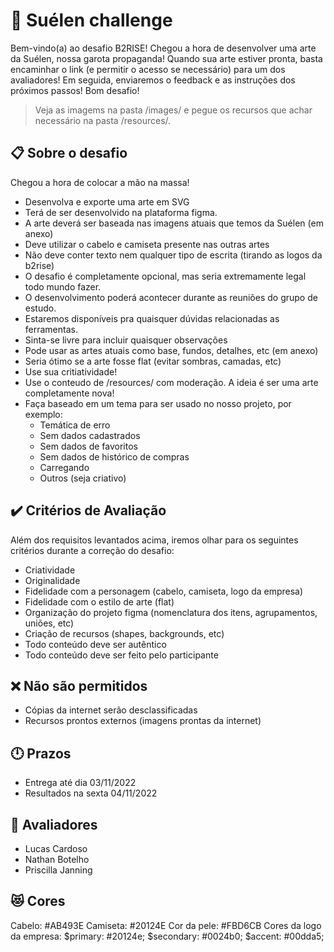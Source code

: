 # 🚀 Suélen challenge
Bem-vindo(a) ao desafio B2RISE!
Chegou a hora de desenvolver uma arte da Suélen, nossa garota propaganda!
Quando sua arte estiver pronta, basta encaminhar o link (e permitir o acesso se necessário) para um dos avaliadores!
Em seguida, enviaremos o feedback e as instruções dos próximos passos!
Bom desafio!

> Veja as imagems na pasta /images/ e pegue os recursos que achar necessário na pasta /resources/.

## 📋 Sobre o desafio
Chegou a hora de colocar a mão na massa!
- Desenvolva e exporte uma arte em SVG
- Terá de ser desenvolvido na plataforma figma.
- A arte deverá ser baseada nas imagens atuais que temos da Suélen (em anexo)
- Deve utilizar o cabelo e camiseta presente nas outras artes
- Não deve conter texto nem qualquer tipo de escrita (tirando as logos da b2rise)
- O desafio é completamente opcional, mas seria extremamente legal todo mundo fazer.
- O desenvolvimento poderá acontecer durante as reuniões do grupo de estudo.
- Estaremos disponíveis pra quaisquer dúvidas relacionadas as ferramentas.
- Sinta-se livre para incluir quaisquer observações
- Pode usar as artes atuais como base, fundos, detalhes, etc (em anexo)
- Seria ótimo se a arte fosse flat (evitar sombras, camadas, etc)
- Use sua critiatividade!
- Use o conteudo de /resources/ com moderação. A ideia é ser uma arte completamente nova!
- Faça baseado em um tema para ser usado no nosso projeto, por exemplo:
    * Temática de erro
    * Sem dados cadastrados
    * Sem dados de favoritos
    * Sem dados de histórico de compras 
    * Carregando
    * Outros (seja criativo)

## ✔️ Critérios de Avaliação
Além dos requisitos levantados acima, iremos olhar para os seguintes critérios durante a correção do desafio:
- Criatividade
- Originalidade
- Fidelidade com a personagem (cabelo, camiseta, logo da empresa)
- Fidelidade com o estilo de arte (flat)
- Organização do projeto figma (nomenclatura dos itens, agrupamentos, uniões, etc)
- Criação de recursos (shapes, backgrounds, etc)
- Todo conteúdo deve ser autêntico
- Todo conteúdo deve ser feito pelo participante

## ❌ Não são permitidos
- Cópias da internet serão desclassificadas
- Recursos prontos externos (imagens prontas da internet)

## 🕛 Prazos
- Entrega até dia 03/11/2022
- Resultados na sexta 04/11/2022

## 🧑 Avaliadores
* Lucas Cardoso
* Nathan Botelho
* Priscilla Janning

## 😻 Cores
Cabelo: #AB493E
Camiseta: #20124E
Cor da pele: #FBD6CB
Cores da logo da empresa:
    $primary: #20124e;
    $secondary: #0024b0;
    $accent: #00dda5;

